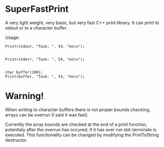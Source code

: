 # SuperFastPrint
A very light weight, very basic, but very fast C++ print library. It can print to stdout or to a character buffer.

Usage:

    Print(stdout, "Task: ", 54, "ms\n");


    Print(stderr, "Task: ", 54, "ms\n");


    char buffer[100];
    Print(buffer, "Task: ", 54, "ms\n");


# Warning!
When writing to character buffers there is not proper bounds checking, arrays can be overrun (I said it was fast). 

Currently the array bounds are checked at the end of a print function, potentialy after the overrun has occured, if it has over run std::terminate is executed. This functionality can be changed by modifying the PrintToString destructor.